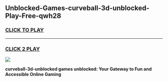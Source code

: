 
## Unblocked-Games-curveball-3d-unblocked-Play-Free-qwh28
<h3>
<a href="https://premium76.site?title=curveball-3d-unblocked&ref=10A">CLICK TO PLAY</a></h3>
<hr>

<h3>
<a href="https://premium76.site?title=curveball-3d-unblocked&ref=10A">CLICK 2 PLAY</a>
  
</h3>

<a href="https://premium76.site?title=curveball-3d-unblocked&ref=10A"><img src="https://clearcache.store/games.png"></a>


**curveball-3d-unblocked games unblocked: Your Gateway to Fun and Accessible Online Gaming**

